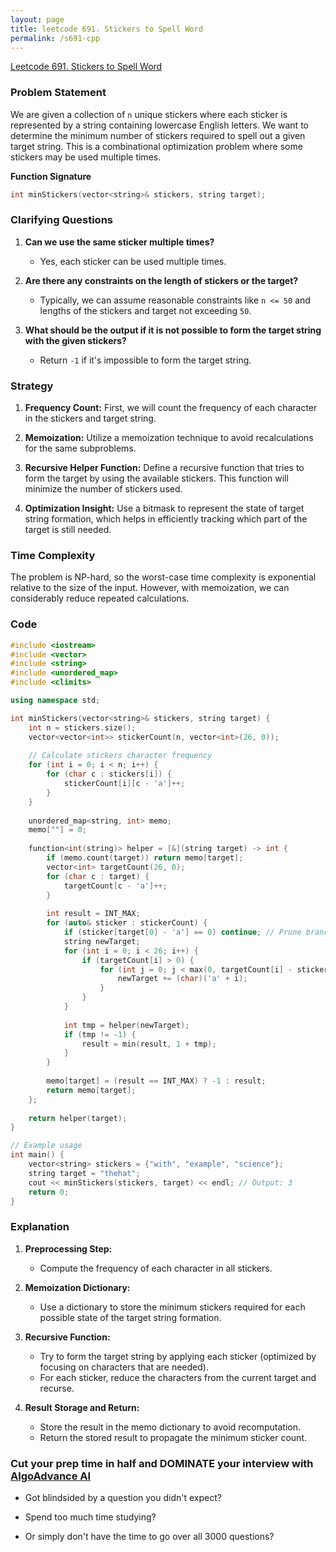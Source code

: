 ```yaml
---
layout: page
title: leetcode 691. Stickers to Spell Word
permalink: /s691-cpp
---
```

[Leetcode 691. Stickers to Spell Word](https://algoadvance.github.io/algoadvance/l691)
### Problem Statement
We are given a collection of `n` unique stickers where each sticker is represented by a string containing lowercase English letters. We want to determine the minimum number of stickers required to spell out a given target string. This is a combinational optimization problem where some stickers may be used multiple times.

**Function Signature**
```cpp
int minStickers(vector<string>& stickers, string target);
```

### Clarifying Questions
1. **Can we use the same sticker multiple times?**
   - Yes, each sticker can be used multiple times.
   
2. **Are there any constraints on the length of stickers or the target?**
   - Typically, we can assume reasonable constraints like `n <= 50` and lengths of the stickers and target not exceeding `50`.

3. **What should be the output if it is not possible to form the target string with the given stickers?**
   - Return `-1` if it's impossible to form the target string.

### Strategy
1. **Frequency Count:** First, we will count the frequency of each character in the stickers and target string.
  
2. **Memoization:** Utilize a memoization technique to avoid recalculations for the same subproblems. 

3. **Recursive Helper Function:** Define a recursive function that tries to form the target by using the available stickers. This function will minimize the number of stickers used.

4. **Optimization Insight:** Use a bitmask to represent the state of target string formation, which helps in efficiently tracking which part of the target is still needed.

### Time Complexity
The problem is NP-hard, so the worst-case time complexity is exponential relative to the size of the input. However, with memoization, we can considerably reduce repeated calculations.

### Code
```cpp
#include <iostream>
#include <vector>
#include <string>
#include <unordered_map>
#include <climits>

using namespace std;

int minStickers(vector<string>& stickers, string target) {
    int n = stickers.size();
    vector<vector<int>> stickerCount(n, vector<int>(26, 0));
    
    // Calculate stickers character frequency
    for (int i = 0; i < n; i++) {
        for (char c : stickers[i]) {
            stickerCount[i][c - 'a']++;
        }
    }
    
    unordered_map<string, int> memo;
    memo[""] = 0;
    
    function<int(string)> helper = [&](string target) -> int {
        if (memo.count(target)) return memo[target];
        vector<int> targetCount(26, 0);
        for (char c : target) {
            targetCount[c - 'a']++;
        }
        
        int result = INT_MAX;
        for (auto& sticker : stickerCount) {
            if (sticker[target[0] - 'a'] == 0) continue; // Prune branches
            string newTarget;
            for (int i = 0; i < 26; i++) {
                if (targetCount[i] > 0) {
                    for (int j = 0; j < max(0, targetCount[i] - sticker[i]); j++) {
                        newTarget += (char)('a' + i);
                    }
                }
            }
            
            int tmp = helper(newTarget);
            if (tmp != -1) {
                result = min(result, 1 + tmp);
            }
        }
        
        memo[target] = (result == INT_MAX) ? -1 : result;
        return memo[target];
    };
    
    return helper(target);
}

// Example usage
int main() {
    vector<string> stickers = {"with", "example", "science"};
    string target = "thehat";
    cout << minStickers(stickers, target) << endl; // Output: 3
    return 0;
}
```

### Explanation
1. **Preprocessing Step:**
   - Compute the frequency of each character in all stickers.

2. **Memoization Dictionary:**
   - Use a dictionary to store the minimum stickers required for each possible state of the target string formation.

3. **Recursive Function:**
   - Try to form the target string by applying each sticker (optimized by focusing on characters that are needed).
   - For each sticker, reduce the characters from the current target and recurse.

4. **Result Storage and Return:**
   - Store the result in the memo dictionary to avoid recomputation.
   - Return the stored result to propagate the minimum sticker count.


### Cut your prep time in half and DOMINATE your interview with [AlgoAdvance AI](https://algoAdvance.com)

- Got blindsided by a question you didn't expect?

- Spend too much time studying?

- Or simply don't have the time to go over all 3000 questions?

